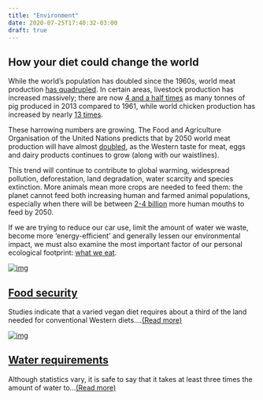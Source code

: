 ```yaml
---
title: "Environment"
date: 2020-07-25T17:40:32-03:00
draft: true
---
```

## How your diet could change the world

While the world’s population has doubled since the 1960s, world meat production [has quadrupled](http://www.fao.org/docrep/016/ap106e/ap106e.pdf). In certain areas, livestock production has increased massively; there are now [4 and a half times](http://faostat3.fao.org/browse/rankings/commodities_by_regions/E) as many tonnes of pig produced in 2013 compared to 1961, while world chicken production has increased by nearly [13 times](http://faostat3.fao.org/browse/rankings/commodities_by_regions/E).

These harrowing numbers are growing. The Food and Agriculture Organisation of the United Nations predicts that by 2050 world meat production will have almost [doubled](http://www.fao.org/docrep/016/ap106e/ap106e.pdf), as the Western taste for meat, eggs and dairy products continues to grow (along with our waistlines).

This trend will continue to contribute to global warming, widespread pollution, deforestation, land degradation, water scarcity and species extinction. More animals mean more crops are needed to feed them: the planet cannot feed both increasing human and farmed animal populations, especially when there will be between [2-4 billion](http://esa.un.org/unpd/wpp/unpp/panel_population.htm) more human mouths to feed by 2050.

If we are trying to reduce our car use, limit the amount of water we waste, become more ‘energy-efficient’ and generally lessen our environmental impact, we must also examine the most important factor of our personal ecological footprint: [what we eat](https://link.springer.com/article/10.1007/s10584-014-1169-1).

[![img](https://www.vegansociety.com/sites/default/files/styles/teaser_image/public/map%20of%20world%20in%20grains%2C%20lentils.jpg?itok=67WXWo5G)](https://www.vegansociety.com/go-vegan/environment/food-security)

## [Food security](https://www.vegansociety.com/go-vegan/environment/food-security)

Studies indicate that a varied vegan diet requires about a third of the land needed for conventional Western diets....[(Read more)](https://www.vegansociety.com/go-vegan/environment/food-security)



[![img](https://www.vegansociety.com/sites/default/files/styles/teaser_image/public/shutterstock_380538040.jpg?itok=DB3Da_Ck)](https://www.vegansociety.com/go-vegan/environment/water-requirements)

## [Water requirements](https://www.vegansociety.com/go-vegan/environment/water-requirements)

Although statistics vary, it is safe to say that it takes at least three times the amount of water to...[(Read more)](https://www.vegansociety.com/go-vegan/environment/water-requirements)